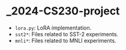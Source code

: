 # _2024-CS230-project

- `lora.py`: LoRA implementation.
- `sst2*`: Files related to SST-2 experiments.
- `mnli*`: Files related to MNLI experiments.
